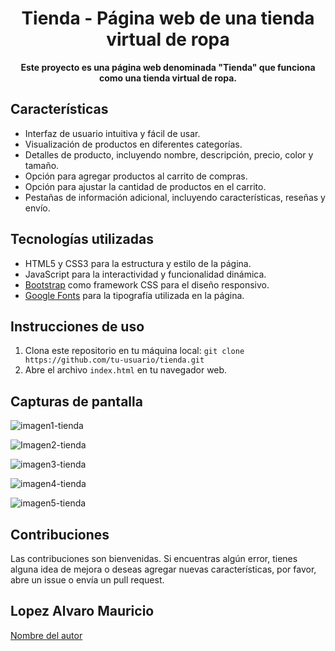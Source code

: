 <h1 align="center">Tienda - Página web de una tienda virtual de ropa</h1>


<p align="center">
  <strong>Este proyecto es una página web denominada "Tienda" que funciona como una tienda virtual de ropa.</strong>
</p>

## Características

- Interfaz de usuario intuitiva y fácil de usar.
- Visualización de productos en diferentes categorías.
- Detalles de producto, incluyendo nombre, descripción, precio, color y tamaño.
- Opción para agregar productos al carrito de compras.
- Opción para ajustar la cantidad de productos en el carrito.
- Pestañas de información adicional, incluyendo características, reseñas y envío.

## Tecnologías utilizadas

- HTML5 y CSS3 para la estructura y estilo de la página.
- JavaScript para la interactividad y funcionalidad dinámica.
- [Bootstrap](https://getbootstrap.com/) como framework CSS para el diseño responsivo.
- [Google Fonts](https://fonts.google.com/) para la tipografía utilizada en la página.

## Instrucciones de uso

1. Clona este repositorio en tu máquina local: `git clone https://github.com/tu-usuario/tienda.git`
2. Abre el archivo `index.html` en tu navegador web.

## Capturas de pantalla

![imagen1-tienda](https://github.com/lopezalvaro16/Tienda/assets/68611480/64fa13ed-8051-4dbf-83df-3689b2e6fc1f)

![Imagen2-tienda](https://github.com/lopezalvaro16/Tienda/assets/68611480/96013c31-14f4-4941-86bd-b5c27916a70a)


![imagen3-tienda](https://github.com/lopezalvaro16/Tienda/assets/68611480/4f6609ae-8ef7-46c6-86dd-1f4a1732b355)


![imagen4-tienda](https://github.com/lopezalvaro16/Tienda/assets/68611480/41279aaf-471e-4cc6-9eca-e1349f7864c1)

![imagen5-tienda](https://github.com/lopezalvaro16/Tienda/assets/68611480/8ff30edc-ae3d-48ed-b0dd-afc711d0278f)

## Contribuciones

Las contribuciones son bienvenidas. Si encuentras algún error, tienes alguna idea de mejora o deseas agregar nuevas características, por favor, abre un issue o envía un pull request.

## Lopez Alvaro Mauricio

[Nombre del autor](https://github.com/lopezalvaro16)









